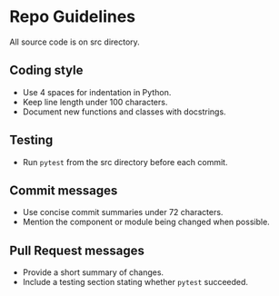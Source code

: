 # Repo Guidelines

All source code is on src directory.

## Coding style
- Use 4 spaces for indentation in Python.
- Keep line length under 100 characters.
- Document new functions and classes with docstrings.

## Testing
- Run `pytest` from the src directory before each commit.

## Commit messages
- Use concise commit summaries under 72 characters.
- Mention the component or module being changed when possible.

## Pull Request messages
- Provide a short summary of changes.
- Include a testing section stating whether `pytest` succeeded.
